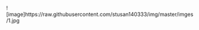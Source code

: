 <html>
<head>
</head>
<body>
![image]https://raw.githubusercontent.com/stusan140333/img/master/imges/1.jpg
</body>
</html>
